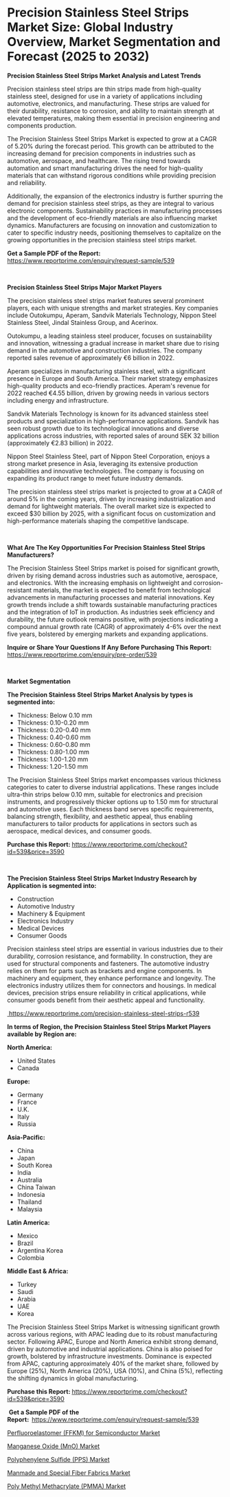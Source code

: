 <p><h1>Precision Stainless Steel Strips Market Size: Global Industry Overview, Market Segmentation and Forecast (2025 to 2032)</h1></p><p><strong>Precision Stainless Steel Strips Market Analysis and Latest Trends</strong></p>
<p><p>Precision stainless steel strips are thin strips made from high-quality stainless steel, designed for use in a variety of applications including automotive, electronics, and manufacturing. These strips are valued for their durability, resistance to corrosion, and ability to maintain strength at elevated temperatures, making them essential in precision engineering and components production.</p><p>The Precision Stainless Steel Strips Market is expected to grow at a CAGR of 5.20% during the forecast period. This growth can be attributed to the increasing demand for precision components in industries such as automotive, aerospace, and healthcare. The rising trend towards automation and smart manufacturing drives the need for high-quality materials that can withstand rigorous conditions while providing precision and reliability.</p><p>Additionally, the expansion of the electronics industry is further spurring the demand for precision stainless steel strips, as they are integral to various electronic components. Sustainability practices in manufacturing processes and the development of eco-friendly materials are also influencing market dynamics. Manufacturers are focusing on innovation and customization to cater to specific industry needs, positioning themselves to capitalize on the growing opportunities in the precision stainless steel strips market.</p></p>
<p><strong>Get a Sample PDF of the Report:&nbsp;</strong> <a href="https://www.reportprime.com/enquiry/request-sample/539?utm_campaign=1130&utm_medium=2&utm_source=Github&utm_content=ia&utm_term=18032025&utm_id=precision-stainless-steel-strips">https://www.reportprime.com/enquiry/request-sample/539</a></p>
<p>&nbsp;</p>
<p><strong>Precision Stainless Steel Strips Major Market Players</strong></p>
<p><p>The precision stainless steel strips market features several prominent players, each with unique strengths and market strategies. Key companies include Outokumpu, Aperam, Sandvik Materials Technology, Nippon Steel Stainless Steel, Jindal Stainless Group, and Acerinox.</p><p>Outokumpu, a leading stainless steel producer, focuses on sustainability and innovation, witnessing a gradual increase in market share due to rising demand in the automotive and construction industries. The company reported sales revenue of approximately €6 billion in 2022.</p><p>Aperam specializes in manufacturing stainless steel, with a significant presence in Europe and South America. Their market strategy emphasizes high-quality products and eco-friendly practices. Aperam's revenue for 2022 reached €4.55 billion, driven by growing needs in various sectors including energy and infrastructure.</p><p>Sandvik Materials Technology is known for its advanced stainless steel products and specialization in high-performance applications. Sandvik has seen robust growth due to its technological innovations and diverse applications across industries, with reported sales of around SEK 32 billion (approximately €2.83 billion) in 2022.</p><p>Nippon Steel Stainless Steel, part of Nippon Steel Corporation, enjoys a strong market presence in Asia, leveraging its extensive production capabilities and innovative technologies. The company is focusing on expanding its product range to meet future industry demands.</p><p>The precision stainless steel strips market is projected to grow at a CAGR of around 5% in the coming years, driven by increasing industrialization and demand for lightweight materials. The overall market size is expected to exceed $30 billion by 2025, with a significant focus on customization and high-performance materials shaping the competitive landscape.</p></p>
<p>&nbsp;</p>
<p><strong>What Are The Key Opportunities For Precision Stainless Steel Strips Manufacturers?</strong></p>
<p><p>The Precision Stainless Steel Strips market is poised for significant growth, driven by rising demand across industries such as automotive, aerospace, and electronics. With the increasing emphasis on lightweight and corrosion-resistant materials, the market is expected to benefit from technological advancements in manufacturing processes and material innovations. Key growth trends include a shift towards sustainable manufacturing practices and the integration of IoT in production. As industries seek efficiency and durability, the future outlook remains positive, with projections indicating a compound annual growth rate (CAGR) of approximately 4-6% over the next five years, bolstered by emerging markets and expanding applications.</p></p>
<p><strong>Inquire or Share Your Questions If Any Before Purchasing This Report:</strong> <a href="https://www.reportprime.com/enquiry/pre-order/539?utm_campaign=1130&utm_medium=2&utm_source=Github&utm_content=ia&utm_term=18032025&utm_id=precision-stainless-steel-strips">https://www.reportprime.com/enquiry/pre-order/539</a></p>
<p>&nbsp;</p>
<p><strong>Market Segmentation</strong></p>
<p><strong>The Precision Stainless Steel Strips Market Analysis by types is segmented into:</strong></p>
<p><ul><li>Thickness: Below 0.10 mm</li><li>Thickness: 0.10-0.20 mm</li><li>Thickness: 0.20-0.40 mm</li><li>Thickness: 0.40-0.60 mm</li><li>Thickness: 0.60-0.80 mm</li><li>Thickness: 0.80-1.00 mm</li><li>Thickness: 1.00-1.20 mm</li><li>Thickness: 1.20-1.50 mm</li></ul></p>
<p><p>The Precision Stainless Steel Strips market encompasses various thickness categories to cater to diverse industrial applications. These ranges include ultra-thin strips below 0.10 mm, suitable for electronics and precision instruments, and progressively thicker options up to 1.50 mm for structural and automotive uses. Each thickness band serves specific requirements, balancing strength, flexibility, and aesthetic appeal, thus enabling manufacturers to tailor products for applications in sectors such as aerospace, medical devices, and consumer goods.</p></p>
<p><strong>Purchase this Report:&nbsp;</strong><a href="https://www.reportprime.com/checkout?id=539&price=3590&utm_campaign=1130&utm_medium=2&utm_source=Github&utm_content=ia&utm_term=18032025&utm_id=precision-stainless-steel-strips">https://www.reportprime.com/checkout?id=539&price=3590</a></p>
<p>&nbsp;</p>
<p><strong>The Precision Stainless Steel Strips Market Industry Research by Application is segmented into:</strong></p>
<p><ul><li>Construction</li><li>Automotive Industry</li><li>Machinery & Equipment</li><li>Electronics Industry</li><li>Medical Devices</li><li>Consumer Goods</li></ul></p>
<p><p>Precision stainless steel strips are essential in various industries due to their durability, corrosion resistance, and formability. In construction, they are used for structural components and fasteners. The automotive industry relies on them for parts such as brackets and engine components. In machinery and equipment, they enhance performance and longevity. The electronics industry utilizes them for connectors and housings. In medical devices, precision strips ensure reliability in critical applications, while consumer goods benefit from their aesthetic appeal and functionality.</p></p>
<p><a href="https://www.reportprime.com/precision-stainless-steel-strips-r539?utm_campaign=1130&utm_medium=2&utm_source=Github&utm_content=ia&utm_term=18032025&utm_id=precision-stainless-steel-strips">&nbsp;https://www.reportprime.com/precision-stainless-steel-strips-r539</a></p>
<p><strong>In terms of Region, the Precision Stainless Steel Strips Market Players available by Region are:</strong></p>
<p>
    <p> <strong> North America: </strong>
        <ul>
            <li>United States</li>
            <li>Canada</li>
        </ul>
        </p> 
    <p> <strong> Europe: </strong>
        <ul>
            <li>Germany</li>
            <li>France</li>
            <li>U.K.</li>
            <li>Italy</li>
            <li>Russia</li>
        </ul>
        </p> 
    <p> <strong> Asia-Pacific: </strong>
        <ul>
            <li>China</li>
            <li>Japan</li>
            <li>South Korea</li>
            <li>India</li>
            <li>Australia</li>
            <li>China Taiwan</li>
            <li>Indonesia</li>
            <li>Thailand</li>
            <li>Malaysia</li>
        </ul>
        </p> 
    <p> <strong> Latin America: </strong>
        <ul>
            <li>Mexico</li>
            <li>Brazil</li>
            <li>Argentina Korea</li>
            <li>Colombia</li>
        </ul>
        </p> 
    <p> <strong> Middle East & Africa: </strong>
        <ul>
            <li>Turkey</li>
            <li>Saudi</li>
            <li>Arabia</li>
            <li>UAE</li>
            <li>Korea</li>
        </ul>
    </p>
    </p>
<p><p>The Precision Stainless Steel Strips Market is witnessing significant growth across various regions, with APAC leading due to its robust manufacturing sector. Following APAC, Europe and North America exhibit strong demand, driven by automotive and industrial applications. China is also poised for growth, bolstered by infrastructure investments. Dominance is expected from APAC, capturing approximately 40% of the market share, followed by Europe (25%), North America (20%), USA (10%), and China (5%), reflecting the shifting dynamics in global manufacturing.</p></p>
<p><strong>Purchase this Report: </strong><a href="https://www.reportprime.com/checkout?id=539&price=3590&utm_campaign=1130&utm_medium=2&utm_source=Github&utm_content=ia&utm_term=18032025&utm_id=precision-stainless-steel-strips">https://www.reportprime.com/checkout?id=539&price=3590</a></p>
<p>&nbsp;<strong>Get a Sample PDF of the Report:&nbsp;&nbsp;</strong><a href="https://www.reportprime.com/enquiry/request-sample/539?utm_campaign=1130&utm_medium=2&utm_source=Github&utm_content=ia&utm_term=18032025&utm_id=precision-stainless-steel-strips">https://www.reportprime.com/enquiry/request-sample/539</a></p>
<p><strong></strong></p>
<p><p><a href="https://github.com/pupekironim/Market-Research-Report-List-1/blob/main/perfluoroelastomer-ffkm-for-semiconductor-market.md?utm_campaign=1130&utm_medium=2&utm_source=Github&utm_content=ia&utm_term=18032025&utm_id=precision-stainless-steel-strips">Perfluoroelastomer (FFKM) for Semiconductor Market</a></p><p><a href="https://github.com/heeildannas/Market-Research-Report-List-1/blob/main/manganese-oxide-mno-market.md?utm_campaign=1130&utm_medium=2&utm_source=Github&utm_content=ia&utm_term=18032025&utm_id=precision-stainless-steel-strips">Manganese Oxide (MnO) Market</a></p><p><a href="https://github.com/ertssmelov0/Market-Research-Report-List-1/blob/main/polyphenylene-sulfide-pps-market.md?utm_campaign=1130&utm_medium=2&utm_source=Github&utm_content=ia&utm_term=18032025&utm_id=precision-stainless-steel-strips">Polyphenylene Sulfide (PPS) Market</a></p><p><a href="https://github.com/yakobotege/Market-Research-Report-List-1/blob/main/manmade-and-special-fiber-fabrics-market.md?utm_campaign=1130&utm_medium=2&utm_source=Github&utm_content=ia&utm_term=18032025&utm_id=precision-stainless-steel-strips">Manmade and Special Fiber Fabrics Market</a></p><p><a href="https://github.com/astadtetcha28/Market-Research-Report-List-1/blob/main/poly-methyl-methacrylate-pmma-market.md?utm_campaign=1130&utm_medium=2&utm_source=Github&utm_content=ia&utm_term=18032025&utm_id=precision-stainless-steel-strips">Poly Methyl Methacrylate (PMMA) Market</a></p></p>